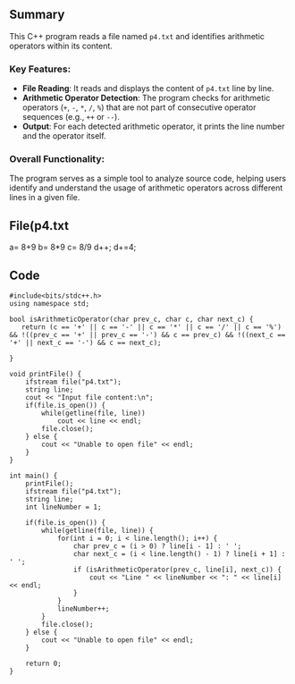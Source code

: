 ## Summary
This C++ program reads a file named `p4.txt` and identifies arithmetic operators within its content.

### Key Features:
- **File Reading**: It reads and displays the content of `p4.txt` line by line.
- **Arithmetic Operator Detection**: The program checks for arithmetic operators (`+`, `-`, `*`, `/`, `%`) that are not part of consecutive operator sequences (e.g., `++` or `--`).
- **Output**: For each detected arithmetic operator, it prints the line number and the operator itself.

### Overall Functionality:
The program serves as a simple tool to analyze source code, helping users identify and understand the usage of arithmetic operators across different lines in a given file.

## File(p4.txt
a= 8+9
b= 8*9
c= 8/9
d++;
d+=4;

## Code

```
#include<bits/stdc++.h>
using namespace std;

bool isArithmeticOperator(char prev_c, char c, char next_c) {
   return (c == '+' || c == '-' || c == '*' || c == '/' || c == '%') && !((prev_c == '+' || prev_c == '-') && c == prev_c) && !((next_c == '+' || next_c == '-') && c == next_c);

}

void printFile() {
    ifstream file("p4.txt");
    string line;
    cout << "Input file content:\n";
    if(file.is_open()) {
        while(getline(file, line))
            cout << line << endl;
        file.close();
    } else {
        cout << "Unable to open file" << endl;
    }
}

int main() {
    printFile();
    ifstream file("p4.txt");
    string line;
    int lineNumber = 1;

    if(file.is_open()) {
        while(getline(file, line)) {
            for(int i = 0; i < line.length(); i++) {
                char prev_c = (i > 0) ? line[i - 1] : ' ';
                char next_c = (i < line.length() - 1) ? line[i + 1] : ' ';
                if (isArithmeticOperator(prev_c, line[i], next_c)) {
                    cout << "Line " << lineNumber << ": " << line[i] << endl;
                }
            }
            lineNumber++;
        }
        file.close();
    } else {
        cout << "Unable to open file" << endl;
    }

    return 0;
}
```

